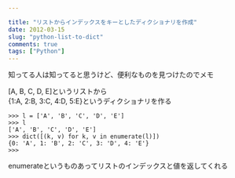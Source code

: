 ```yaml
---

title: "リストからインデックスをキーとしたディクショナリを作成"
date: 2012-03-15
slug: "python-list-to-dict"
comments: true
tags: ["Python"]
---
```

知ってる人は知ってると思うけど、便利なものを見つけたのでメモ  

<!--more-->

[A, B, C, D, E]というリストから  
{1:A, 2:B, 3:C, 4:D, 5:E}というディクショナリを作る

```
>>> l = ['A', 'B', 'C', 'D', 'E']
>>> l
['A', 'B', 'C', 'D', 'E']
>>> dict([(k, v) for k, v in enumerate(l)])
{0: 'A', 1: 'B', 2: 'C', 3: 'D', 4: 'E'}
>>> 
```

enumerateというものあってリストのインデックスと値を返してくれる
